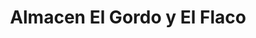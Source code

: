 ---
title: "Almacen El Gordo y El Flaco"
url: /socorro/almacen-el-gordo-y-el-flaco/
shop: grandes almacenes
---